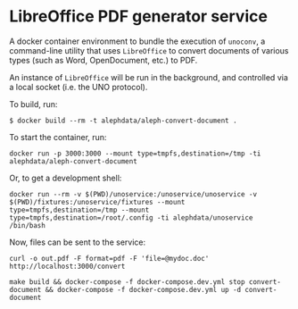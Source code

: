# LibreOffice PDF generator service

A docker container environment to bundle the execution of `unoconv`, a command-line utility that uses `LibreOffice` to convert documents of various types (such as Word, OpenDocument, etc.) to PDF.

An instance of `LibreOffice` will be run in the background, and controlled via a local socket (i.e. the UNO protocol).

To build, run:

```shell
$ docker build --rm -t alephdata/aleph-convert-document .
```

To start the container, run:

```shell
docker run -p 3000:3000 --mount type=tmpfs,destination=/tmp -ti alephdata/aleph-convert-document
```

Or, to get a development shell:

```shell
docker run --rm -v $(PWD)/unoservice:/unoservice/unoservice -v $(PWD)/fixtures:/unoservice/fixtures --mount type=tmpfs,destination=/tmp --mount type=tmpfs,destination=/root/.config -ti alephdata/unoservice /bin/bash
```

Now, files can be sent to the service:

```shell
curl -o out.pdf -F format=pdf -F 'file=@mydoc.doc' http://localhost:3000/convert
```

```shell
make build && docker-compose -f docker-compose.dev.yml stop convert-document && docker-compose -f docker-compose.dev.yml up -d convert-document
```
